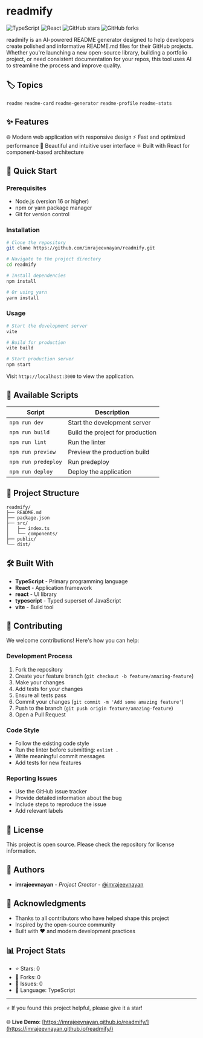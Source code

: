 # readmify

![TypeScript](https://img.shields.io/badge/typescript-%23007ACC.svg?style=for-the-badge&logo=typescript&logoColor=white) ![React](https://img.shields.io/badge/react-%2320232a.svg?style=for-the-badge&logo=react&logoColor=%2361DAFB) ![GitHub stars](https://img.shields.io/github/stars/imrajeevnayan/readmify?style=for-the-badge) ![GitHub forks](https://img.shields.io/github/forks/imrajeevnayan/readmify?style=for-the-badge)

readmify is an AI-powered README generator designed to help developers create polished and informative README.md files for their GitHub projects. Whether you're launching a new open-source library, building a portfolio project, or need consistent documentation for your repos, this tool uses AI to streamline the process and improve quality.

## 🏷️ Topics

`readme` `readme-card` `readme-generator` `readme-profile` `readme-stats`

## ✨ Features

🌐 Modern web application with responsive design
⚡ Fast and optimized performance
🎨 Beautiful and intuitive user interface
⚛️ Built with React for component-based architecture

## 🚀 Quick Start

### Prerequisites

- Node.js (version 16 or higher)
- npm or yarn package manager
- Git for version control

### Installation

```bash
# Clone the repository
git clone https://github.com/imrajeevnayan/readmify.git

# Navigate to the project directory
cd readmify

# Install dependencies
npm install

# Or using yarn
yarn install
```

### Usage

```bash
# Start the development server
vite

# Build for production
vite build

# Start production server
npm start
```

Visit `http://localhost:3000` to view the application.



## 📜 Available Scripts

| Script | Description |
|--------|-------------|
| `npm run dev` | Start the development server |
| `npm run build` | Build the project for production |
| `npm run lint` | Run the linter |
| `npm run preview` | Preview the production build |
| `npm run predeploy` | Run predeploy |
| `npm run deploy` | Deploy the application |



## 📁 Project Structure

```
readmify/
├── README.md
├── package.json
├── src/
│   ├── index.ts
│   └── components/
├── public/
└── dist/
```

## 🛠️ Built With

- **TypeScript** - Primary programming language
- **React** - Application framework
- **react** - UI library
- **typescript** - Typed superset of JavaScript
- **vite** - Build tool

## 🤝 Contributing

We welcome contributions! Here's how you can help:

### Development Process

1. Fork the repository
2. Create your feature branch (`git checkout -b feature/amazing-feature`)
3. Make your changes
4. Add tests for your changes
5. Ensure all tests pass
6. Commit your changes (`git commit -m 'Add some amazing feature'`)
7. Push to the branch (`git push origin feature/amazing-feature`)
8. Open a Pull Request

### Code Style

- Follow the existing code style
- Run the linter before submitting: `eslint .`
- Write meaningful commit messages
- Add tests for new features

### Reporting Issues

- Use the GitHub issue tracker
- Provide detailed information about the bug
- Include steps to reproduce the issue
- Add relevant labels



## 📄 License

This project is open source. Please check the repository for license information.

## 👥 Authors

- **imrajeevnayan** - *Project Creator* - [@imrajeevnayan](https://github.com/imrajeevnayan)

## 🙏 Acknowledgments

- Thanks to all contributors who have helped shape this project
- Inspired by the open-source community
- Built with ❤️ and modern development practices

## 📊 Project Stats

- ⭐ Stars: 0
- 🍴 Forks: 0
- 🐛 Issues: 0
- 📝 Language: TypeScript

---

⭐️ If you found this project helpful, please give it a star!

🌐 **Live Demo**: [https://imrajeevnayan.github.io/readmify/](https://imrajeevnayan.github.io/readmify/)
